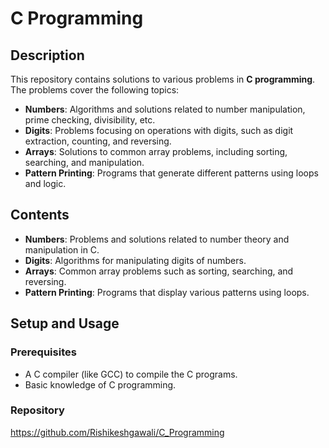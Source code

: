 # C Programming

## Description
This repository contains solutions to various problems in **C programming**. The problems cover the following topics:
- **Numbers**: Algorithms and solutions related to number manipulation, prime checking, divisibility, etc.
- **Digits**: Problems focusing on operations with digits, such as digit extraction, counting, and reversing.
- **Arrays**: Solutions to common array problems, including sorting, searching, and manipulation.
- **Pattern Printing**: Programs that generate different patterns using loops and logic.

## Contents
- **Numbers**: Problems and solutions related to number theory and manipulation in C.
- **Digits**: Algorithms for manipulating digits of numbers.
- **Arrays**: Common array problems such as sorting, searching, and reversing.
- **Pattern Printing**: Programs that display various patterns using loops.

## Setup and Usage

### Prerequisites
- A C compiler (like GCC) to compile the C programs.
- Basic knowledge of C programming.

### Repository
https://github.com/Rishikeshgawali/C_Programming
